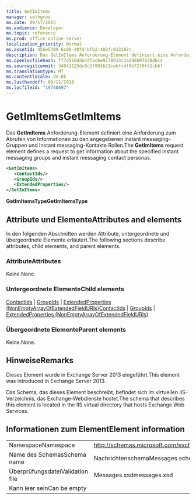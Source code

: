 ```yaml
---
title: GetImItems
manager: sethgros
ms.date: 09/17/2015
ms.audience: Developer
ms.topic: reference
ms.prod: office-online-server
localization_priority: Normal
ms.assetid: 455e5709-6c06-49fd-bfb2-403fc912287c
description: Das GetImItems Anforderung-Element definiert eine Anforderung zum Abrufen von Informationen zu den angegebenen instant messaging-Gruppen und Instant messaging-Kontakte Rollen.
ms.openlocfilehash: ff7d520dde44fac6e9278633c1ad46b07b38d6c4
ms.sourcegitcommit: 34041125dc8c5f993b21cebfc4f8b72f0fd2cb6f
ms.translationtype: MT
ms.contentlocale: de-DE
ms.lasthandoff: 06/11/2018
ms.locfileid: "19758697"
---
```

# <a name="getimitems"></a><span data-ttu-id="9b5f3-103">GetImItems</span><span class="sxs-lookup"><span data-stu-id="9b5f3-103">GetImItems</span></span>

<span data-ttu-id="9b5f3-104">Das **GetImItems** Anforderung-Element definiert eine Anforderung zum Abrufen von Informationen zu den angegebenen instant messaging-Gruppen und Instant messaging-Kontakte Rollen.</span><span class="sxs-lookup"><span data-stu-id="9b5f3-104">The **GetImItems** request element defines a request to get information about the specified instant messaging groups and instant messaging contact personas.</span></span> 
  
```XML
<GetImItems>
   <ContactIds/>
   <GroupIds/>
   <ExtendedProperties/>
</GetImItems>
```

 <span data-ttu-id="9b5f3-105">**GetImItemsType**</span><span class="sxs-lookup"><span data-stu-id="9b5f3-105">**GetImItemsType**</span></span>
## <a name="attributes-and-elements"></a><span data-ttu-id="9b5f3-106">Attribute und Elemente</span><span class="sxs-lookup"><span data-stu-id="9b5f3-106">Attributes and elements</span></span>

<span data-ttu-id="9b5f3-107">In den folgenden Abschnitten werden Attribute, untergeordnete und übergeordnete Elemente erläutert.</span><span class="sxs-lookup"><span data-stu-id="9b5f3-107">The following sections describe attributes, child elements, and parent elements.</span></span>
  
### <a name="attributes"></a><span data-ttu-id="9b5f3-108">Attribute</span><span class="sxs-lookup"><span data-stu-id="9b5f3-108">Attributes</span></span>

<span data-ttu-id="9b5f3-109">Keine.</span><span class="sxs-lookup"><span data-stu-id="9b5f3-109">None.</span></span>
  
### <a name="child-elements"></a><span data-ttu-id="9b5f3-110">Untergeordnete Elemente</span><span class="sxs-lookup"><span data-stu-id="9b5f3-110">Child elements</span></span>

<span data-ttu-id="9b5f3-111">[ContactIds](contactids.md) | [GroupIds](groupids.md) | [ExtendedProperties (NonEmptyArrayOfExtendedFieldURIs)](extendedproperties-nonemptyarrayofextendedfielduris.md)</span><span class="sxs-lookup"><span data-stu-id="9b5f3-111">[ContactIds](contactids.md) | [GroupIds](groupids.md) | [ExtendedProperties (NonEmptyArrayOfExtendedFieldURIs)](extendedproperties-nonemptyarrayofextendedfielduris.md)</span></span>
  
### <a name="parent-elements"></a><span data-ttu-id="9b5f3-112">Übergeordnete Elemente</span><span class="sxs-lookup"><span data-stu-id="9b5f3-112">Parent elements</span></span>

<span data-ttu-id="9b5f3-113">Keine.</span><span class="sxs-lookup"><span data-stu-id="9b5f3-113">None.</span></span>
  
## <a name="remarks"></a><span data-ttu-id="9b5f3-114">Hinweise</span><span class="sxs-lookup"><span data-stu-id="9b5f3-114">Remarks</span></span>

<span data-ttu-id="9b5f3-115">Dieses Element wurde in Exchange Server 2013 eingeführt.</span><span class="sxs-lookup"><span data-stu-id="9b5f3-115">This element was introduced in Exchange Server 2013.</span></span>
  
<span data-ttu-id="9b5f3-116">Das Schema, das dieses Element beschreibt, befindet sich im virtuellen IIS-Verzeichnis, das Exchange-Webdienste hostet.</span><span class="sxs-lookup"><span data-stu-id="9b5f3-116">The schema that describes this element is located in the IIS virtual directory that hosts Exchange Web Services.</span></span>
  
## <a name="element-information"></a><span data-ttu-id="9b5f3-117">Informationen zum Element</span><span class="sxs-lookup"><span data-stu-id="9b5f3-117">Element information</span></span>

|||
|:-----|:-----|
|<span data-ttu-id="9b5f3-118">Namespace</span><span class="sxs-lookup"><span data-stu-id="9b5f3-118">Namespace</span></span>  <br/> |http://schemas.microsoft.com/exchange/services/2006/messages  <br/> |
|<span data-ttu-id="9b5f3-119">Name des Schemas</span><span class="sxs-lookup"><span data-stu-id="9b5f3-119">Schema name</span></span>  <br/> |<span data-ttu-id="9b5f3-120">Nachrichtenschema</span><span class="sxs-lookup"><span data-stu-id="9b5f3-120">Messages schema</span></span>  <br/> |
|<span data-ttu-id="9b5f3-121">Überprüfungsdatei</span><span class="sxs-lookup"><span data-stu-id="9b5f3-121">Validation file</span></span>  <br/> |<span data-ttu-id="9b5f3-122">Messages.xsd</span><span class="sxs-lookup"><span data-stu-id="9b5f3-122">messages.xsd</span></span>  <br/> |
|<span data-ttu-id="9b5f3-123">Kann leer sein</span><span class="sxs-lookup"><span data-stu-id="9b5f3-123">Can be empty</span></span>  <br/> ||
   

